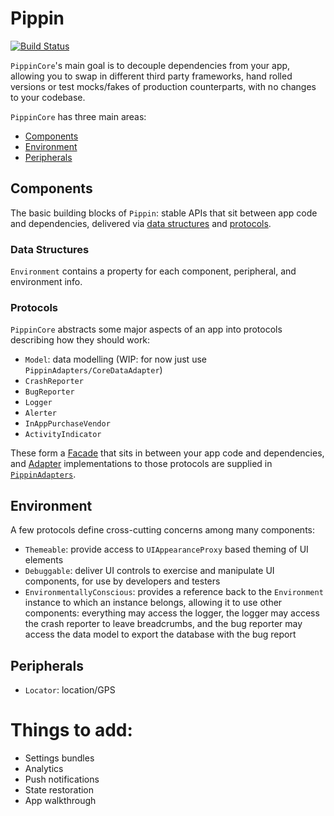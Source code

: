 # Pippin

[![Build Status](https://travis-ci.org/TwoRingSoft/Pippin.svg?branch=master)](https://travis-ci.org/TwoRingSoft/Pippin)

`PippinCore`'s main goal is to decouple dependencies from your app, allowing you to swap in different third party frameworks, hand rolled versions or test mocks/fakes of production counterparts, with no changes to your codebase. 

`PippinCore` has three main areas:

- [Components](#components)
- [Environment](#environment)
- [Peripherals](#peripherals)

## Components

The basic building blocks of `Pippin`: stable APIs that sit between app code and dependencies, delivered via [data structures](#data-structures) and [protocols](#protocols). 

### Data Structures

`Environment` contains a property for each component, peripheral, and environment info.

### Protocols

`PippinCore` abstracts some major aspects of an app into protocols describing how they should work:

- `Model`: data modelling (WIP: for now just use `PippinAdapters/CoreDataAdapter`)
- `CrashReporter`
- `BugReporter`
- `Logger`
- `Alerter`
- `InAppPurchaseVendor`
- `ActivityIndicator`

These form a [Facade](https://en.wikipedia.org/wiki/Facade_pattern) that sits in between your app code and dependencies, and [Adapter](https://en.wikipedia.org/wiki/Adapter_pattern) implementations to those protocols are supplied in [`PippinAdapters`](../PippinAdapters).

## Environment

A few protocols define cross-cutting concerns among many components:

- `Themeable`: provide access to `UIAppearanceProxy` based theming of UI elements
- `Debuggable`: deliver UI controls to exercise and manipulate UI components, for use by developers and testers
- `EnvironmentallyConscious`: provides a reference back to the `Environment` instance to which an instance belongs, allowing it to use other components: everything may access the logger, the logger may access the crash reporter to leave breadcrumbs, and the bug reporter may access the data model to export the database with the bug report

## Peripherals

- `Locator`: location/GPS

# Things to add:

- Settings bundles
- Analytics
- Push notifications
- State restoration
- App walkthrough
